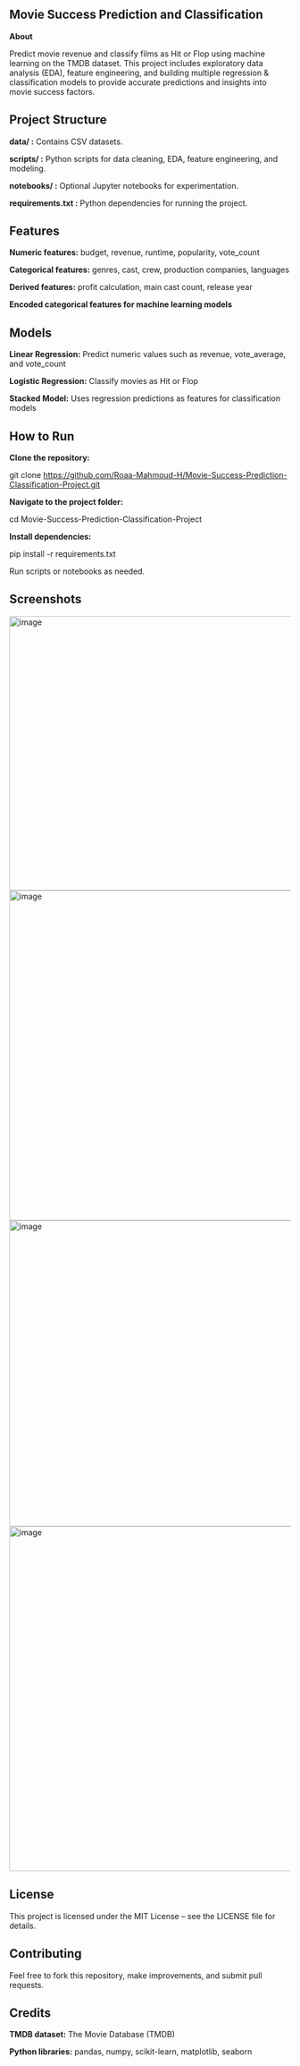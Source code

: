 ## Movie Success Prediction and Classification
**About**

Predict movie revenue and classify films as Hit or Flop using machine learning on the TMDB dataset. This project includes exploratory data analysis (EDA), feature engineering, and building multiple regression & classification models to provide accurate predictions and insights into movie success factors.

 ## Project Structure

**data/ :** Contains CSV datasets.

**scripts/ :** Python scripts for data cleaning, EDA, feature engineering, and modeling.

**notebooks/ :** Optional Jupyter notebooks for experimentation.

**requirements.txt :** Python dependencies for running the project.

## Features

**Numeric features:** budget, revenue, runtime, popularity, vote_count

**Categorical features:** genres, cast, crew, production companies, languages

**Derived features:** profit calculation, main cast count, release year

**Encoded categorical features for machine learning models**

## Models

**Linear Regression:** Predict numeric values such as revenue, vote_average, and vote_count

**Logistic Regression:** Classify movies as Hit or Flop

**Stacked Model:** Uses regression predictions as features for classification models

 ## How to Run

**Clone the repository:**

git clone https://github.com/Roaa-Mahmoud-H/Movie-Success-Prediction-Classification-Project.git


**Navigate to the project folder:**

cd Movie-Success-Prediction-Classification-Project


**Install dependencies:**

pip install -r requirements.txt


Run scripts or notebooks as needed.

## Screenshots

<img width="1489" height="490" alt="image" src="https://github.com/user-attachments/assets/537a0172-bf45-4011-825f-2b8531cc09e8" />

<img width="616" height="590" alt="image" src="https://github.com/user-attachments/assets/ecd346ec-3933-4a95-b649-7ba32eccbe48" />

<img width="686" height="547" alt="image" src="https://github.com/user-attachments/assets/2d88d407-3ae9-4bfa-8f35-f43d52296767" />

<img width="859" height="616" alt="image" src="https://github.com/user-attachments/assets/7ab75bac-4e5d-4122-afcf-91a2e371a5e1" />

## License

This project is licensed under the MIT License – see the LICENSE file for details.

## Contributing

Feel free to fork this repository, make improvements, and submit pull requests.

## Credits

**TMDB dataset:** The Movie Database (TMDB)

**Python libraries:** pandas, numpy, scikit-learn, matplotlib, seaborn
